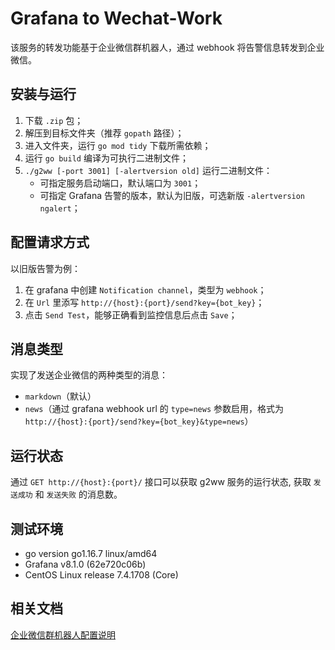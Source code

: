 # Grafana to Wechat-Work

该服务的转发功能基于企业微信群机器人，通过 webhook 将告警信息转发到企业微信。

## 安装与运行

1. 下载 `.zip` 包；
2. 解压到目标文件夹（推荐 `gopath` 路径）；
3. 进入文件夹，运行 `go mod tidy` 下载所需依赖；
4. 运行 `go build` 编译为可执行二进制文件；
5. `./g2ww [-port 3001] [-alertversion old]` 运行二进制文件：
    - 可指定服务启动端口，默认端口为 `3001`；
    - 可指定 Grafana 告警的版本，默认为旧版，可选新版 `-alertversion ngalert`；

## 配置请求方式

以旧版告警为例：

1. 在 grafana 中创建 `Notification channel`，类型为 `webhook`；
2. 在 `Url` 里添写 `http://{host}:{port}/send?key={bot_key}`；
3. 点击 `Send Test`，能够正确看到监控信息后点击 `Save`；

## 消息类型

实现了发送企业微信的两种类型的消息：

- `markdown`（默认）
- `news`（通过 grafana webhook url 的 `type=news` 参数启用，格式为 `http://{host}:{port}/send?key={bot_key}&type=news`）

## 运行状态

通过 `GET http://{host}:{port}/` 接口可以获取 g2ww 服务的运行状态, 获取 `发送成功` 和 `发送失败` 的消息数。

## 测试环境

- go version go1.16.7 linux/amd64
- Grafana v8.1.0 (62e720c06b)
- CentOS Linux release 7.4.1708 (Core)

## 相关文档

[企业微信群机器人配置说明](https://work.weixin.qq.com/api/doc/90000/90136/91770)